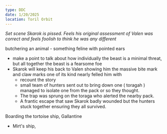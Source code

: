 ```yaml
---
type: DDC
date: 1/20/2025
location: Toril Orbit
---
```


*Set scene
Skarok is pissed. Feels his original assessment of Valen was correct and feels foolish to think he was any different*

butchering an animal - something feline with pointed ears
- make a point to talk about how individually the beast is a minimal threat, but all together the beast is a fearsome foe
- Skarok will keep his back to Valen showing him the massive bite mark and claw marks one of its kind nearly felled him with
	- recount the story
	- small team of hunters sent out to bring down one ( toragah ) managed to isolate one from the pack or so they thought. 
	- The trap was sprung on the toraga who alerted the nearby pack. 
	- A frantic escape that saw Skarok badly wounded but the hunters stuck together ensuring they all survived.


Boarding the tortoise ship, Gallantine
- Mirt's ship, 